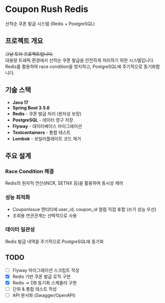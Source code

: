 # Coupon Rush Redis

선착순 쿠폰 발급 시스템 (Redis + PostgreSQL)

## 프로젝트 개요

~~그냥 토이 프로젝트입니다.~~  
대용량 트래픽 환경에서 선착순 쿠폰 발급을 안전하게 처리하기 위한 시스템입니다.
Redis를 활용하여 race condition을 방지하고, PostgreSQL에 주기적으로 동기화합니다.

## 기술 스택

- **Java 17**
- **Spring Boot 3.5.6**
- **Redis** - 쿠폰 발급 처리 (원자성 보장)
- **PostgreSQL** - 데이터 영구 저장
- **Flyway** - 데이터베이스 마이그레이션
- **Testcontainers** - 통합 테스트
- **Lombok** - 보일러플레이트 코드 제거

## 주요 설계

### Race Condition 해결
Redis의 원자적 연산(INCR, SETNX 등)을 활용하여 동시성 제어

### 성능 최적화
- CouponIssue 엔티티에 user_id, coupon_id 컬럼 직접 포함 (쓰기 성능 우선)
- 조회용 연관관계는 선택적으로 사용

### 데이터 일관성
Redis 발급 내역을 주기적으로 PostgreSQL에 동기화

## TODO
- [ ] Flyway 마이그레이션 스크립트 작성
- [x] Redis 기반 쿠폰 발급 로직 구현
- [x] Redis → DB 동기화 스케줄러 구현
- [ ] 단위 & 통합 테스트 작성
- [ ] API 문서화 (Swagger/OpenAPI)
